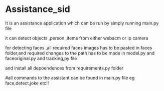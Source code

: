 # Assistance_sid

It is an assistance  application which can be run by simply running main.py file 

it can detect objects ,person ,items from either webacm or ip camera

for detecting faces ,all required faces images has to be pasted in faces folder,and required changes to the path has to be made in model.py and faceoriginal.py and tracking,py file 

and install all depoendences from requirements.py folder


#all commands to the assistant can be found in main.py file 
eg face,detect,joke etc!!

